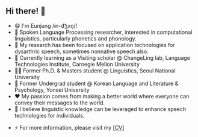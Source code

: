 ## Hi there! 👋

- 😄 I'm Eunjung /ɨn-d͡ʒʌŋ/!
- 💬 Spoken Language Processing researcher, interested in computational linguistics, particularly phonetics and phonology.
- 🤔 My research has been focused on application technologies for dysarthric speech, sometimes nonnative speech also.
- 📝 Currently learning as a Visiting scholar @ ChangeLing lab, Language Technologies Institute, Carnegie Mellon University
- 👩‍🎓 Former Ph.D. & Masters student @ Linguistics, Seoul National University
- 🌱 Former Undergrad student @ Korean Language and Literature & Psychology, Yonsei University
- ❤️ My passion comes from making a better world where everyone can convey their messages to the world.
- 📌 I believe linguistic knowledge can be leveraged to enhance speech technologies for individuals.
<!-- 💞️ I’m looking to collaborate on ... -->
- ⚡ For more information, please visit my [[CV]](https://docs.google.com/document/d/1rgOCINhzC-wmQsNfIO-47J2q5HauaWYfzVzhfS_afq8/edit?usp=sharing)

